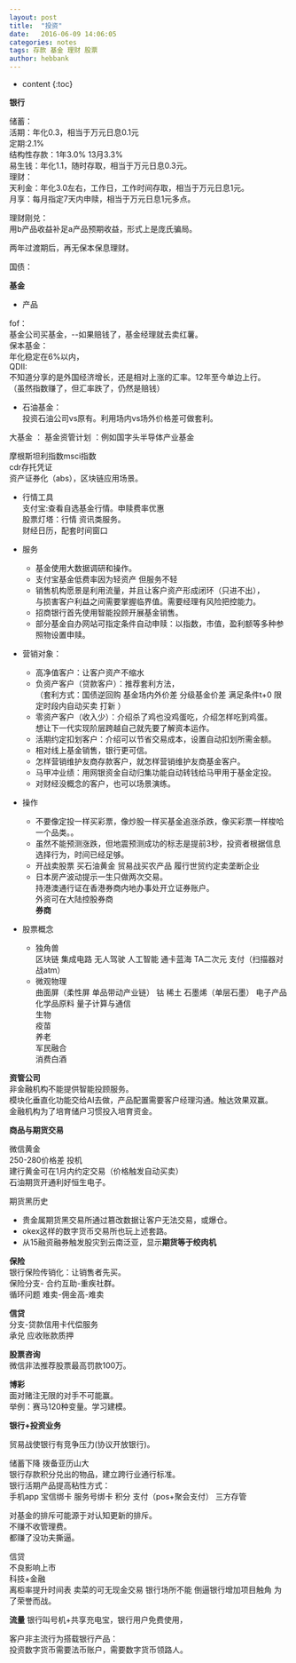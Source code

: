 ```yaml
---
layout: post
title:  "投资"
date:   2016-06-09 14:06:05
categories: notes
tags: 存款 基金 理财 股票
author: hebbank
---
```


* content
{:toc}


**银行**   

储蓄：  
活期：年化0.3，相当于万元日息0.1元  
定期:2.1%   
结构性存款：1年3.0% 13月3.3%    
易生钱：年化1.1，随时存取，相当于万元日息0.3元。  
理财：  
天利金：年化3.0左右，工作日，工作时间存取，相当于万元日息1元。  
月享：每月指定7天内申赎，相当于万元日息1元多点。  

理财刚兑：  
用b产品收益补足a产品预期收益，形式上是庞氏骗局。

两年过渡期后，再无保本保息理财。  

国债：




**基金**  
- 产品   

fof：  
基金公司买基金，--如果赔钱了，基金经理就去卖红薯。  
保本基金：  
年化稳定在6%以内，  
QDII:  
不知道分享的是外国经济增长，还是相对上涨的汇率。12年至今单边上行。  
（虽然指数赚了，但汇率跌了，仍然是赔钱）  
  - 石油基金：  
投资石油公司vs原有。利用场内vs场外价格差可做套利。  

大基金 ：
基金资管计划 ：例如国字头半导体产业基金  

摩根斯坦利指数msci指数  
cdr存托凭证  
资产证券化（abs），区块链应用场景。  

- 行情工具  
支付宝:查看自选基金行情。申赎费率优惠    
股票灯塔：行情 资讯类服务。  
财经日历，配套时间窗口  

- 服务  
  - 基金使用大数据调研和操作。  
  - 支付宝基金低费率因为轻资产  但服务不轻   
  - 销售机构愿景是利用流量，并且让客户资产形成闭环（只进不出），  
与损害客户利益之间需要掌握临界值。需要经理有风险把控能力。  
  - 招商银行首先使用智能投顾开展基金销售。   
  - 部分基金自办网站可指定条件自动申赎：以指数，市值，盈利额等多种参照物设置申赎。  

- 营销对象：  
  -  高净值客户：让客户资产不缩水   
  - 负资产客户（贷款客户）：推荐套利方法，  
  （套利方式：国债逆回购 基金场内外价差 分级基金价差 满足条件t+0 限定时段内自动买卖 打新 ）
  - 零资产客户（收入少）：介绍杀了鸡也没鸡蛋吃，介绍怎样吃到鸡蛋。  
  想让下一代实现阶层跨越自己就先要了解资本运作。    
  - 活期约定扣划客户：介绍可以节省交易成本，设置自动扣划所需金额。  
   - 相对线上基金销售，银行更可信。  
   - 怎样营销维护友商存款客户，就怎样营销维护友商基金客户。  
   - 马甲冲业绩：用网银资金自动归集功能自动转钱给马甲用于基金定投。    
   - 对财经没概念的客户，也可以场景演练。  

- 操作
  - 不要像定投一样买彩票，像炒股一样买基金追涨杀跌，像买彩票一样梭哈一个品类。。  
  - 虽然不能预测涨跌，但地震预测成功的标志是提前3秒，投资者根据信息选择行为，时间已经足够。  
  - 开战卖股票 买石油黄金  贸易战买农产品 履行世贸约定卖垄断企业  
  - 日本房产波动提示一生只做两次交易。  
  持港澳通行证在香港券商内地办事处开立证券账户。  
  外资可在大陆控股券商   
**券商**   

- 股票概念  
  - 独角兽   
区块链 集成电路 无人驾驶 人工智能 通卡蓝海 TA二次元  支付（扫描器对战atm）  
  - 微观物理    
曲面屏（柔性屏 单品带动产业链） 钴 稀土 石墨烯（单层石墨）  电子产品化学品原料  量子计算与通信   
 生物  
   疫苗  
养老    
军民融合      
消费白酒  

**资管公司**   
非金融机构不能提供智能投顾服务。  
模块化垂直化功能交给AI去做，产品配置需要客户经理沟通。触达效果双赢。      
金融机构为了培育储户习惯投入培育资金。  

**商品与期货交易**   

微信黄金   
250-280价格差 投机  
建行黄金可在1月内约定交易（价格触发自动买卖）    
石油期货开通利好恒生电子。  

期货黑历史  
- 贵金属期货黑交易所通过篡改数据让客户无法交易，或爆仓。  
- okex这样的数字货币交易所也玩上述套路。  
- 从15融资融券触发股灾到云南泛亚，显示**期货等于绞肉机**   

**保险**  
银行保险传销化：让销售者先买。  
保险分支- 合约互助-重疾社群。   
循环问题  难卖-佣金高-难卖  

**信贷**  
分支-贷款信用卡代偿服务      
承兑  应收账款质押  

**股票咨询**  
微信非法推荐股票最高罚款100万。  

**博彩**    
面对赌注无限的对手不可能赢。  
举例：赛马120种变量。学习建模。  

**银行+投资业务**

贸易战使银行有竞争压力(协议开放银行)。  




储蓄下降 拨备亚历山大  
银行存款积分兑出的物品，建立跨行业通行标准。  
银行活期产品提高粘性方式：   
手机app 宝信绑卡 服务号绑卡 积分 支付（pos+聚会支付） 三方存管   

对基金的排斥可能源于对认知更新的排斥。  
不赚不收管理费。  
都赚了没功夫撕逼。  





信贷   
不良影响上市  
科技+金融  
离柜率提升时间表
卖菜的可无现金交易 银行场所不能 倒逼银行增加项目触角 为了荣誉而战。  

**流量**
银行叫号机+共享充电宝，银行用户免费使用，  

客户非主流行为搭载银行产品：  
投资数字货币需要法币账户，需要数字货币领路人。   
